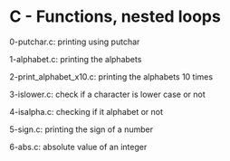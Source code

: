 # C - Functions, nested loops

0-putchar.c: printing using putchar

1-alphabet.c: printing the alphabets

2-print_alphabet_x10.c: printing the alphabets 10 times

3-islower.c: check if a character is lower case or not

4-isalpha.c: checking if it alphabet or not

5-sign.c: printing the sign of a number

6-abs.c: absolute value of an integer
